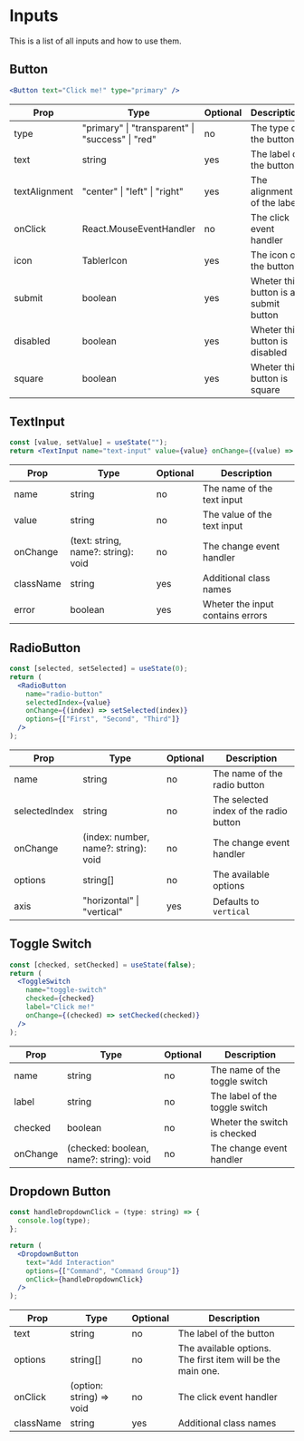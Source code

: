 # Inputs

This is a list of all inputs and how to use them.

## Button

```jsx
<Button text="Click me!" type="primary" />
```

| Prop          | Type                                             | Optional | Description                           |
| ------------- | ------------------------------------------------ | -------- | ------------------------------------- |
| type          | "primary" \| "transparent" \| "success" \| "red" | no       | The type of the button                |
| text          | string                                           | yes      | The label of the button               |
| textAlignment | "center" \| "left" \| "right"                    | yes      | The alignment of the label            |
| onClick       | React.MouseEventHandler<HTMLButtonElement>       | no       | The click event handler               |
| icon          | TablerIcon                                       | yes      | The icon of the button                |
| submit        | boolean                                          | yes      | Wheter this button is a submit button |
| disabled      | boolean                                          | yes      | Wheter this button is disabled        |
| square        | boolean                                          | yes      | Wheter this button is square          |

## TextInput

```jsx
const [value, setValue] = useState("");
return <TextInput name="text-input" value={value} onChange={(value) => setValue(value)} />;
```

| Prop      | Type                                | Optional | Description                      |
| --------- | ----------------------------------- | -------- | -------------------------------- |
| name      | string                              | no       | The name of the text input       |
| value     | string                              | no       | The value of the text input      |
| onChange  | (text: string, name?: string): void | no       | The change event handler         |
| className | string                              | yes      | Additional class names           |
| error     | boolean                             | yes      | Wheter the input contains errors |

## RadioButton

```jsx
const [selected, setSelected] = useState(0);
return (
  <RadioButton
    name="radio-button"
    selectedIndex={value}
    onChange={(index) => setSelected(index)}
    options={["First", "Second", "Third"]}
  />
);
```

| Prop          | Type                                 | Optional | Description                            |
| ------------- | ------------------------------------ | -------- | -------------------------------------- |
| name          | string                               | no       | The name of the radio button           |
| selectedIndex | string                               | no       | The selected index of the radio button |
| onChange      | (index: number, name?: string): void | no       | The change event handler               |
| options       | string[]                             | no       | The available options                  |
| axis          | "horizontal" \| "vertical"           | yes      | Defaults to `vertical`                 |

## Toggle Switch

```jsx
const [checked, setChecked] = useState(false);
return (
  <ToggleSwitch
    name="toggle-switch"
    checked={checked}
    label="Click me!"
    onChange={(checked) => setChecked(checked)}
  />
);
```

| Prop     | Type                                    | Optional | Description                    |
| -------- | --------------------------------------- | -------- | ------------------------------ |
| name     | string                                  | no       | The name of the toggle switch  |
| label    | string                                  | no       | The label of the toggle switch |
| checked  | boolean                                 | no       | Wheter the switch is checked   |
| onChange | (checked: boolean, name?: string): void | no       | The change event handler       |

## Dropdown Button

```jsx
const handleDropdownClick = (type: string) => {
  console.log(type);
};

return (
  <DropdownButton
    text="Add Interaction"
    options={["Command", "Command Group"]}
    onClick={handleDropdownClick}
  />
);
```

| Prop      | Type                     | Optional | Description                                                 |
| --------- | ------------------------ | -------- | ----------------------------------------------------------- |
| text      | string                   | no       | The label of the button                                     |
| options   | string[]                 | no       | The available options. The first item will be the main one. |
| onClick   | (option: string) => void | no       | The click event handler                                     |
| className | string                   | yes      | Additional class names                                      |
